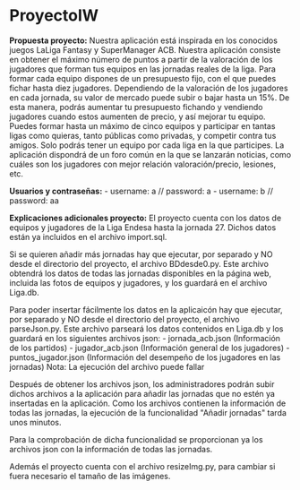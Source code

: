 # ProyectoIW

**Propuesta proyecto:**
Nuestra aplicación está inspirada en los conocidos juegos LaLiga Fantasy
y SuperManager ACB. 
Nuestra aplicación consiste en obtener el máximo número de puntos a partir de la valoración de los jugadores que forman tus equipos en las jornadas reales de la liga. 
Para formar cada equipo dispones de un presupuesto fijo, con el que puedes fichar hasta diez jugadores. Dependiendo de la valoración de los jugadores en cada jornada, su valor de mercado puede subir o bajar hasta un 15%. De esta manera, podrás aumentar tu presupuesto fichando y vendiendo jugadores cuando estos aumenten de precio, y así mejorar tu equipo.
Puedes formar hasta un máximo de cinco equipos y participar en tantas ligas como quieras, tanto públicas como privadas, y competir contra tus amigos. Solo podrás tener un equipo por cada liga en la que participes. 
La aplicación dispondrá de un foro común en la que se lanzarán noticias, como cuáles son los jugadores con mejor relación valoración/precio, lesiones, etc. 

**Usuarios y contraseñas:**
    - username: a // password: a
    - username: b // password: aa

**Explicaciones adicionales proyecto:**
El proyecto cuenta con los datos de equipos y jugadores de la Liga Endesa hasta la jornada 27. Dichos datos están ya incluidos en el archivo import.sql.

Si se quieren añadir más jornadas hay que ejecutar, por separado y NO desde el directorio del proyecto, el archivo BDdesde0.py.
Este archivo obtendrá los datos de todas las jornadas disponibles en la página web, incluida las fotos de equipos y jugadores, y los guardará en el archivo Liga.db.

Para poder insertar fácilmente los datos en la aplicaicón hay que ejecutar, por separado y NO desde el directorio del proyecto, el archivo parseJson.py.
Este archivo parseará los datos contenidos en Liga.db y los guardará en los siguientes archivos json:
    - jornada_acb.json (Información de los partidos)
    - jugador_acb.json (Información general de los jugadores)
    - puntos_jugador.json (Información del desempeño de los jugadores en las jornadas)
Nota: La ejecución del archivo puede fallar

Después de obtener los archivos json, los administradores podrán subir dichos archivos a la aplicación para añadir las jornadas que no estén ya insertadas en la aplicación.
Como los archivos contienen la información de todas las jornadas, la ejecución de la funcionalidad "Añadir jornadas" tarda unos minutos.

Para la comprobación de dicha funcionalidad se proporcionan ya los archivos json con la información de todas las jornadas.

Además el proyecto cuenta con el archivo resizeImg.py, para cambiar si fuera necesario el tamaño de las imágenes.
